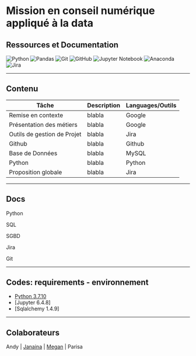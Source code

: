 # Mission en conseil numérique appliqué à la data


## Ressources et Documentation

![Python](https://img.shields.io/badge/Python-3776AB?style=style=flat&logo=python&logoColor=white)
![Pandas](https://img.shields.io/badge/Pandas-2C2D72?style=flat&logo=pandas&logoColor=white)
![Git](https://img.shields.io/badge/-Git-333333?style=flat&logo=git)
![GitHub](https://img.shields.io/badge/-GitHub-333333?style=flat&logo=github)
![Jupyter Notebook](https://img.shields.io/badge/jupyter-%23FA0F00.svg?style=flat&logo=jupyter&logoColor=white)
![Anaconda](https://img.shields.io/badge/Anaconda-%2344A833.svg?style=for-the-badge&logo=anaconda&logoColor=white)
![Jira](https://img.shields.io/badge/jira-%230A0FFF.svg?style=for-the-badge&logo=jira&logoColor=white)

--------------------------------------------------------------------------------

## Contenu

| Tâche                     | Description|Languages/Outils|
|-------------------------|  --------|---|
|Remise en contexte         |blabla |Google|
|Présentation des métiers         |blabla |Google|
|Outils de gestion de Projet         |blabla |Jira|
|Github         |blabla |Github|
|Base de Données         |blabla |MySQL|
|Python        |blabla |Python|
|Proposition globale         |blabla |Jira|

--------------------------------------------------------------------------------

## Docs

Python

SQL

SGBD

Jira

Git

--------------------------------------------------------------------------------


## Codes: requirements - environnement

- [Python 3.7.10](https://www.sqlalchemy.org/)
- [Jupyter 6.4.8]
- [Sqlalchemy 1.4.9]


--------------------------------------------------------------------------------

## Colaborateurs

Andy | [Janaina](https://github.com/janasabino/) | [Megan](https://github.com/MHlt578) | Parisa


